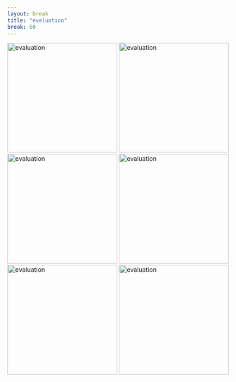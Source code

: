 ```yaml
---
layout: break
title: "evaluation"
break: 60
---
```



<p class="d-flex justify-content-around align-items-center">
  <img src="{{ '/assets/img/croatia.png' | relative_url }}" alt="evaluation" width="250">
  <img src="{{ '/assets/img/bbpf.jpg' | relative_url }}" alt="evaluation" width="250" >
  <img src="{{ '/assets/img/cesp.PNG' | relative_url }}" alt="evaluation" width="250">
  <img src="{{ '/assets/img/gbif.png' | relative_url }}" alt="evaluation" width="250">
  <img src="{{ '/assets/img/thf.PNG' | relative_url }}" alt="evaluation" width="250">
  <img src="{{ '/assets/img/belspo.png' | relative_url }}" alt="evaluation" width="250">
</p>
